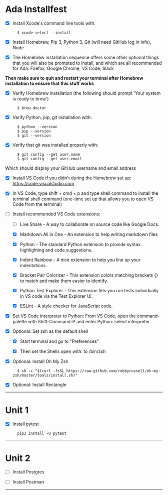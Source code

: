 
# Ada Installfest



- [X] Install Xcode's command line tools with: 

        $ xcode-select --install


- [X] Install Homebrew, Pip 3, Python 3, Git (will need GitHub log in info), Node

- [X] The Homebrew installation sequence offers some other optional things that you will also be prompted to install, and which are all recommended for Ada: Firefox, Google Chrome, VS Code, Slack

**Then make sure to quit and restart your terminal after Homebrew installation to ensure that this stuff works**


- [X] Verify Homebrew installation (the following should prompt 'Your system is ready to brew')

        $ brew doctor 



- [X] Verify Python, pip, git installation with:
  
        $ python --version
        $ pip --version
        $ git --version


- [X] Verify that git was installed properly with:

        $ git config --get user.name
        $ git config --get user.email

Which should display your GitHub username and email address


- [X] Install VS Code if you didn't during the Homebrew set up: https://code.visualstudio.com


- [X] In VS Code, type shift + cmd + p and type shell command to install the terminal shell command (one-time set up that allows you to open VS Code from the terminal)


- [ ] Install recommended VS Code extensions:
  
  - [ ] Live Share  - A way to collaborate on source code like Google Docs.
  - [X] Markdown All in One  - An extension to help writing markdown files
  - [X] Python  - The standard Python extension to provide syntax highlighting and code suggestions.
  - [X] Indent Rainbow  - A nice extension to help you line up your indentations.
  - [X] Bracket Pair Colorizer  - This extension colors matching brackets {} to match and make them easier to identify.
  - [X] Python Test Explorer  - This extension lets you run tests individually in VS code via the Test Explorer UI.
  - [X] ESLint  - A style checker for JavaScript code.


- [X] Set VS Code interpreter to Python: From VS Code, open the command-palette with Shift-Command-P and enter Python: select interpreter


- [X] Optional: Set zsh as the default shell
  - [X] Start terminal and go to "Preferences"
  - [X] Then set the Shells open with: to /bin/zsh


- [X] Optional: Install Oh My Zsh

        $ sh -c "$(curl -fsSL https://raw.github.com/robbyrussell/oh-my-zsh/master/tools/install.sh)"


- [X] Optional: Install Rectangle

---

# Unit 1

- [X] Install pytest

        pip3 install -U pytest

---


# Unit 2

- [ ] Install Postgres

- [ ] Install Postman

---